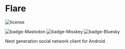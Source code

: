 # Flare
![license](https://img.shields.io/github/license/DimensionDev/Flare)  

![badge-Mastodon](https://img.shields.io/badge/Social-Mastodon-5d52ea)
![badge-Misskey](https://img.shields.io/badge/Social-Misskey-acea31)
![badge-Bluesky](https://img.shields.io/badge/Social-Bluesky-blue)

Next generation social network client for Android.